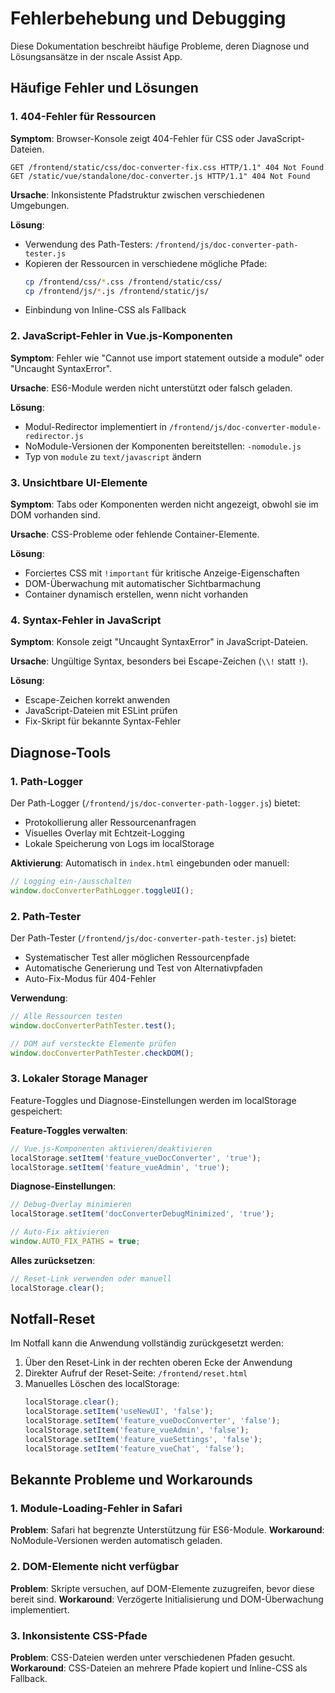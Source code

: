 # Fehlerbehebung und Debugging

Diese Dokumentation beschreibt häufige Probleme, deren Diagnose und Lösungsansätze in der nscale Assist App.

## Häufige Fehler und Lösungen

### 1. 404-Fehler für Ressourcen

**Symptom**: Browser-Konsole zeigt 404-Fehler für CSS oder JavaScript-Dateien.

```
GET /frontend/static/css/doc-converter-fix.css HTTP/1.1" 404 Not Found
GET /static/vue/standalone/doc-converter.js HTTP/1.1" 404 Not Found
```

**Ursache**: Inkonsistente Pfadstruktur zwischen verschiedenen Umgebungen.

**Lösung**:
- Verwendung des Path-Testers: `/frontend/js/doc-converter-path-tester.js`
- Kopieren der Ressourcen in verschiedene mögliche Pfade:
  ```bash
  cp /frontend/css/*.css /frontend/static/css/
  cp /frontend/js/*.js /frontend/static/js/
  ```
- Einbindung von Inline-CSS als Fallback

### 2. JavaScript-Fehler in Vue.js-Komponenten

**Symptom**: Fehler wie "Cannot use import statement outside a module" oder "Uncaught SyntaxError".

**Ursache**: ES6-Module werden nicht unterstützt oder falsch geladen.

**Lösung**:
- Modul-Redirector implementiert in `/frontend/js/doc-converter-module-redirector.js`
- NoModule-Versionen der Komponenten bereitstellen: `-nomodule.js`
- Typ von `module` zu `text/javascript` ändern

### 3. Unsichtbare UI-Elemente

**Symptom**: Tabs oder Komponenten werden nicht angezeigt, obwohl sie im DOM vorhanden sind.

**Ursache**: CSS-Probleme oder fehlende Container-Elemente.

**Lösung**:
- Forciertes CSS mit `!important` für kritische Anzeige-Eigenschaften
- DOM-Überwachung mit automatischer Sichtbarmachung
- Container dynamisch erstellen, wenn nicht vorhanden

### 4. Syntax-Fehler in JavaScript

**Symptom**: Konsole zeigt "Uncaught SyntaxError" in JavaScript-Dateien.

**Ursache**: Ungültige Syntax, besonders bei Escape-Zeichen (`\\!` statt `!`).

**Lösung**:
- Escape-Zeichen korrekt anwenden
- JavaScript-Dateien mit ESLint prüfen
- Fix-Skript für bekannte Syntax-Fehler

## Diagnose-Tools

### 1. Path-Logger

Der Path-Logger (`/frontend/js/doc-converter-path-logger.js`) bietet:
- Protokollierung aller Ressourcenanfragen
- Visuelles Overlay mit Echtzeit-Logging
- Lokale Speicherung von Logs im localStorage

**Aktivierung**: Automatisch in `index.html` eingebunden oder manuell:
```javascript
// Logging ein-/ausschalten
window.docConverterPathLogger.toggleUI();
```

### 2. Path-Tester

Der Path-Tester (`/frontend/js/doc-converter-path-tester.js`) bietet:
- Systematischer Test aller möglichen Ressourcenpfade
- Automatische Generierung und Test von Alternativpfaden
- Auto-Fix-Modus für 404-Fehler

**Verwendung**:
```javascript
// Alle Ressourcen testen
window.docConverterPathTester.test();

// DOM auf versteckte Elemente prüfen
window.docConverterPathTester.checkDOM();
```

### 3. Lokaler Storage Manager

Feature-Toggles und Diagnose-Einstellungen werden im localStorage gespeichert:

**Feature-Toggles verwalten**:
```javascript
// Vue.js-Komponenten aktivieren/deaktivieren
localStorage.setItem('feature_vueDocConverter', 'true');
localStorage.setItem('feature_vueAdmin', 'true');
```

**Diagnose-Einstellungen**:
```javascript
// Debug-Overlay minimieren
localStorage.setItem('docConverterDebugMinimized', 'true');

// Auto-Fix aktivieren
window.AUTO_FIX_PATHS = true;
```

**Alles zurücksetzen**:
```javascript
// Reset-Link verwenden oder manuell
localStorage.clear();
```

## Notfall-Reset

Im Notfall kann die Anwendung vollständig zurückgesetzt werden:

1. Über den Reset-Link in der rechten oberen Ecke der Anwendung
2. Direkter Aufruf der Reset-Seite: `/frontend/reset.html`
3. Manuelles Löschen des localStorage:
   ```javascript
   localStorage.clear();
   localStorage.setItem('useNewUI', 'false');
   localStorage.setItem('feature_vueDocConverter', 'false');
   localStorage.setItem('feature_vueAdmin', 'false');
   localStorage.setItem('feature_vueSettings', 'false');
   localStorage.setItem('feature_vueChat', 'false');
   ```

## Bekannte Probleme und Workarounds

### 1. Module-Loading-Fehler in Safari

**Problem**: Safari hat begrenzte Unterstützung für ES6-Module.
**Workaround**: NoModule-Versionen werden automatisch geladen.

### 2. DOM-Elemente nicht verfügbar

**Problem**: Skripte versuchen, auf DOM-Elemente zuzugreifen, bevor diese bereit sind.
**Workaround**: Verzögerte Initialisierung und DOM-Überwachung implementiert.

### 3. Inkonsistente CSS-Pfade

**Problem**: CSS-Dateien werden unter verschiedenen Pfaden gesucht.
**Workaround**: CSS-Dateien an mehrere Pfade kopiert und Inline-CSS als Fallback.
